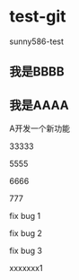 # test-git
sunny586-test
## 我是BBBB
## 我是AAAA

A开发一个新功能

33333

5555

6666

777

fix bug 1

fix bug 2

fix bug 3

xxxxxxx1
